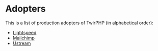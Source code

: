 # Adopters

This is a list of production adopters of TwirPHP (in alphabetical order):

* [Lightspeed](https://www.lightspeedhq.com/)
* [Mailchimp](https://mailchimp.com/)
* [Ustream](https://www.ustream.tv/)
